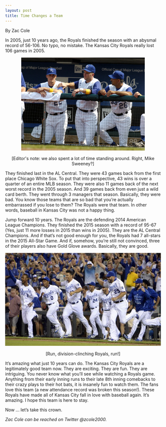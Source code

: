 ```yaml
---
layout: post
title: Time Changes a Team
---
```

By Zac Cole

In 2005, just 10 years ago, the Royals finished the season with an abysmal record of 56-106. No typo, no mistake. The Kansas City Royals really lost 106 games in 2005. 

<p style="text-align:center;"><img src="/images/2005yals.jpg" alt="2005!" width="400" height="300"/></p>
<p style='text-align:center;'>[Editor's note: we also spent a lot of time standing around. Right, Mike Sweeney?]</p>

They finished last in the AL Central. They were 43 games back from the first place Chicago White Sox. To put that into perspective, 43 wins is over a quarter of an entire MLB season. They were also 11 games back of the next worst record in the 2005 season. And 39 games back from even just a wild card berth. They went through 3 managers that season. Basically, they were bad. You know those teams that are so bad that you’re actually embarrassed if you lose to them? The Royals were that team. In other words, baseball in Kansas City was not a happy thing. 

Jump forward 10 years. The Royals are the defending 2014 American League Champions. They finished the 2015 season with a record of 95-67 (Yes, just 11 more losses in 2015 than wins in 2005). They are the AL Central Champions. And if that’s not good enough for you, the Royals had 7 all-stars in the 2015 All-Star Game. And if, somehow, you’re still not convinced, three of their players also have Gold Glove awards. Basically, they are good.

<p style="text-align:center;"><img src="/images/clinch.jpg" alt="Clinch!" width="600" height="300"/></p>
<p style='text-align:center;'>[Run, division-clinching Royals, run!]</p>

It’s amazing what just 10 years can do. The Kansas City Royals are a legitimately good team now. They are exciting. They are fun. They are intriguing. You never know what you’ll see while watching a Royals game. Anything from their early inning runs to their late 8th inning comebacks to their crazy plays to their hot bats, it is insanely fun to watch them. The fans love this team (a new attendance record was broken this season!). These Royals have made all of Kansas City fall in love with baseball again. It’s amazing. I hope this team is here to stay.

Now ... let’s take this crown.

<i>Zac Cole can be reached on Twitter @zcole2000.</i>